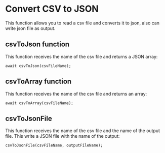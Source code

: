 # Convert CSV to JSON

This function allows you to read a csv file and converts it to json, also can write json file as output.

## csvToJson function

This function receives the name of the csv file
and returns a JSON array:

```
await csvToJson(csvFileName);
```

## csvToArray function

This function receives the name of the csv file
and returns an array:

```
await csvToArray(csvFileName);
```

## csvToJsonFile

This function receives the name of the csv file
and the name of the output file. This write a JSON file with the name of the output:

```
csvToJsonFile(csvFileName, outputFileName);
```
